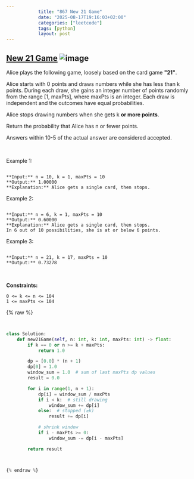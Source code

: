 ```yaml
---
            title: "867 New 21 Game"
            date: "2025-08-17T19:16:03+02:00"
            categories: ["leetcode"]
            tags: [python]
            layout: post
---
```

            
## [New 21 Game](https://leetcode.com/problems/new-21-game) ![image](https://img.shields.io/badge/Difficulty-Medium-orange)

Alice plays the following game, loosely based on the card game **"21"**.

Alice starts with 0 points and draws numbers while she has less than k points. During each draw, she gains an integer number of points randomly from the range [1, maxPts], where maxPts is an integer. Each draw is independent and the outcomes have equal probabilities.

Alice stops drawing numbers when she gets k **or more points**.

Return the probability that Alice has n or fewer points.

Answers within 10-5 of the actual answer are considered accepted.

 

Example 1:

```

**Input:** n = 10, k = 1, maxPts = 10
**Output:** 1.00000
**Explanation:** Alice gets a single card, then stops.

```

Example 2:

```

**Input:** n = 6, k = 1, maxPts = 10
**Output:** 0.60000
**Explanation:** Alice gets a single card, then stops.
In 6 out of 10 possibilities, she is at or below 6 points.

```

Example 3:

```

**Input:** n = 21, k = 17, maxPts = 10
**Output:** 0.73278

```

 

**Constraints:**

	0 <= k <= n <= 104
	1 <= maxPts <= 104

{% raw %}


```python


class Solution:
    def new21Game(self, n: int, k: int, maxPts: int) -> float:
        if k == 0 or n >= k + maxPts:
            return 1.0

        dp = [0.0] * (n + 1)
        dp[0] = 1.0
        window_sum = 1.0  # sum of last maxPts dp values
        result = 0.0

        for i in range(1, n + 1):
            dp[i] = window_sum / maxPts
            if i < k:  # still drawing
                window_sum += dp[i]
            else:  # stopped (≥k)
                result += dp[i]

            # shrink window
            if i - maxPts >= 0:
                window_sum -= dp[i - maxPts]

        return result



{% endraw %}
```

